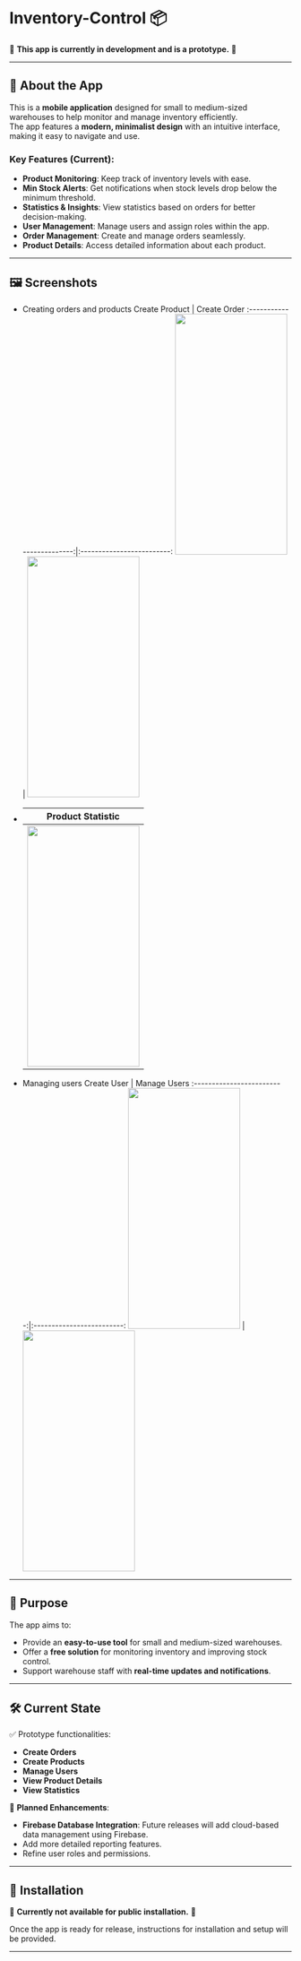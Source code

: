 # Inventory-Control 📦

🚧 **This app is currently in development and is a prototype.** 🚧

---

## 📖 About the App

This is a **mobile application** designed for small to medium-sized warehouses to help monitor and manage inventory efficiently.  
The app features a **modern, minimalist design** with an intuitive interface, making it easy to navigate and use.

### Key Features (Current):
- **Product Monitoring**: Keep track of inventory levels with ease.
- **Min Stock Alerts**: Get notifications when stock levels drop below the minimum threshold.
- **Statistics & Insights**: View statistics based on orders for better decision-making.
- **User Management**: Manage users and assign roles within the app.
- **Order Management**: Create and manage orders seamlessly.
- **Product Details**: Access detailed information about each product.

---

## 🖼️ Screenshots

- Creating orders and products
  Create Product             |  Create Order
  :-------------------------:|:-------------------------:
  <img src="https://github.com/vladkk04/Inventory-Control/blob/main/AppPicture/Create%20Product.jpg" width="200" height="430" />  | <img src="https://github.com/vladkk04/Inventory-Control/blob/main/AppPicture/Create%20Order%202.jpg" width="200" height="430" />  
  
- |                                                         Product Statistic                                                         |
  |:---------------------------------------------------------------------------------------------------------------------------------:|
  | <img src="https://github.com/vladkk04/Inventory-Control/blob/main/AppPicture/Product%20Statistic.jpg" width="200" height="430" /> |
  
- Managing users
   Create User             |  Manage Users
  :-------------------------:|:-------------------------:
  <img src="https://github.com/vladkk04/Inventory-Control/blob/main/AppPicture/Create%20user.jpg" width="200" height="430" />  | <img src="https://github.com/vladkk04/Inventory-Control/blob/main/AppPicture/Manage%20users.jpg" width="200" height="430" />  

---

## 🎯 Purpose

The app aims to:
- Provide an **easy-to-use tool** for small and medium-sized warehouses.
- Offer a **free solution** for monitoring inventory and improving stock control.
- Support warehouse staff with **real-time updates and notifications**.

---

## 🛠️ Current State

✅ Prototype functionalities:
- **Create Orders**
- **Create Products**
- **Manage Users**
- **View Product Details**
- **View Statistics**

🔄 **Planned Enhancements**:
- **Firebase Database Integration**: Future releases will add cloud-based data management using Firebase.
- Add more detailed reporting features.
- Refine user roles and permissions.

---


## 📲 Installation

🚧 **Currently not available for public installation.** 🚧

Once the app is ready for release, instructions for installation and setup will be provided.

---
